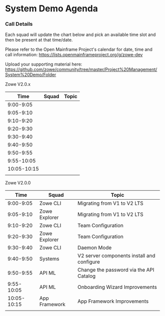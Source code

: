 # System Demo Agenda

### Call Details
Each squad will update the chart below and pick an available time slot and then be present at that time/date.

Please refer to the Open Mainframe Project's calendar for date, time and call information:
https://lists.openmainframeproject.org/g/zowe-dev

Upload your supporting material here:
https://github.com/zowe/community/tree/master/Project%20Management/System%20Demo/Folder

Zowe V2.0.x

| Time        | Squad              | Topic                                                |
| ----------- | ------------------ | ---------------------------------------------------- |
| 9:00-9:05   |                    |                                                      |
| 9:05-9:10   |                    |                                                      |
| 9:10-9:20   |                    |                                                      |
| 9:20-9:30   |                    |                                                      |
| 9:30-9:40   |                    |                                                      |
| 9:40-9:50   |                    |                                                      |
| 9:50-9:55   |                    |                                                      |
| 9:55-10:05  |                    |                                                      |
| 10:05-10:15 |                    |                                                      |
|             |                    |                                                      |

Zowe V2.0.0

| Time        | Squad              | Topic                                                |
| ----------- | ------------------ | ---------------------------------------------------- |
| 9:00-9:05   | Zowe CLI           | Migrating from V1 to V2 LTS                          |
| 9:05-9:10   | Zowe Explorer      | Migrating from V1 to V2 LTS                          |
| 9:10-9:20   | Zowe CLI           | Team Configuration                                   |
| 9:20-9:30   | Zowe Explorer      | Team Configuration                                   |
| 9:30-9:40   | Zowe CLI           | Daemon Mode                                          |
| 9:40-9:50   | Systems            | V2 server components install and configure           |
| 9:50-9:55   | API ML             | Change the password via the API Catalog              |
| 9:55-10:05  | API ML             | Onboarding Wizard Improvements                       |
| 10:05-10:15 | App Framework      | App Framework Improvements                           |
|             |                    |                                                      |
